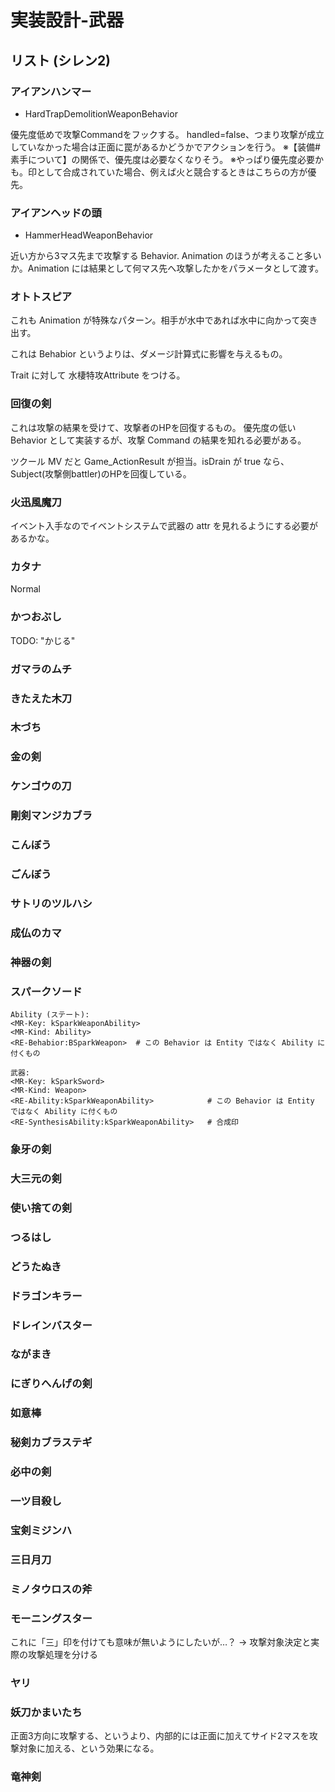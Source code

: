 ﻿実装設計-武器
==========


リスト (シレン2)
----------

### アイアンハンマー

- HardTrapDemolitionWeaponBehavior

優先度低めで攻撃Commandをフックする。
handled=false、つまり攻撃が成立していなかった場合は正面に罠があるかどうかでアクションを行う。
※【装備#素手について】の関係で、優先度は必要なくなりそう。
※やっぱり優先度必要かも。印として合成されていた場合、例えば火と競合するときはこちらの方が優先。

### アイアンヘッドの頭

- HammerHeadWeaponBehavior

近い方から3マス先まで攻撃する Behavior.
Animation のほうが考えること多いか。Animation には結果として何マス先へ攻撃したかをパラメータとして渡す。

### オトトスピア

これも Animation が特殊なパターン。相手が水中であれば水中に向かって突き出す。

これは Behabior というよりは、ダメージ計算式に影響を与えるもの。

Trait に対して 水棲特攻Attribute をつける。

### 回復の剣

これは攻撃の結果を受けて、攻撃者のHPを回復するもの。
優先度の低い Behavior として実装するが、攻撃 Command の結果を知れる必要がある。

ツクール MV だと Game_ActionResult が担当。isDrain が true なら、Subject(攻撃側battler)のHPを回復している。

### 火迅風魔刀

イベント入手なのでイベントシステムで武器の attr を見れるようにする必要があるかな。

### カタナ

Normal

### かつおぶし

TODO: "かじる"

### ガマラのムチ

### きたえた木刀

### 木づち

### 金の剣

### ケンゴウの刀

### 剛剣マンジカブラ

### こんぼう

### ごんぼう

### サトリのツルハシ

### 成仏のカマ

### 神器の剣

### スパークソード

```
Ability (ステート):
<MR-Key: kSparkWeaponAbility>
<MR-Kind: Ability>
<RE-Behabior:BSparkWeapon>  # この Behavior は Entity ではなく Ability に付くもの
```

```
武器:
<MR-Key: kSparkSword>
<MR-Kind: Weapon>
<RE-Ability:kSparkWeaponAbility>            # この Behavior は Entity ではなく Ability に付くもの
<RE-SynthesisAbility:kSparkWeaponAbility>   # 合成印
```

### 象牙の剣

### 大三元の剣

### 使い捨ての剣

### つるはし

### どうたぬき

### ドラゴンキラー

### ドレインバスター

### ながまき

### にぎりへんげの剣

### 如意棒

### 秘剣カブラステギ

### 必中の剣

### 一ツ目殺し

### 宝剣ミジンハ

### 三日月刀

### ミノタウロスの斧

### モーニングスター

これに「三」印を付けても意味が無いようにしたいが…？
→ 攻撃対象決定と実際の攻撃処理を分ける

### ヤリ

### 妖刀かまいたち

正面3方向に攻撃する、というより、内部的には正面に加えてサイド2マスを攻撃対象に加える、という効果になる。

### 竜神剣































